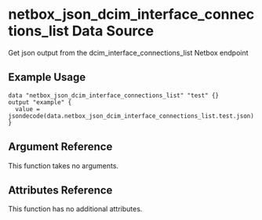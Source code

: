 # netbox\_json\_dcim\_interface\_connections\_list Data Source

Get json output from the dcim_interface_connections_list Netbox endpoint

## Example Usage

```hcl
data "netbox_json_dcim_interface_connections_list" "test" {}
output "example" {
  value = jsondecode(data.netbox_json_dcim_interface_connections_list.test.json)
}
```

## Argument Reference

This function takes no arguments.

## Attributes Reference

This function has no additional attributes.

